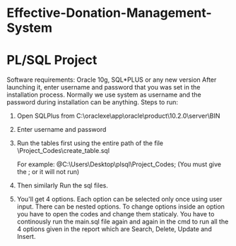# Effective-Donation-Management-System
# PL/SQL Project
Software requirements: Oracle 10g, SQL*PLUS or any new version
After launching it, enter username and password that you was set in the installation process. 
Normally we use system as username and the password during installation can be anything.
Steps to run:
1) Open SQLPlus from C:\oraclexe\app\oracle\product\10.2.0\server\BIN

2) Enter username and password

3) Run the tables first using the entire path of the file \Project_Codes\create_table.sql
   
   For example: @C:\Users\Desktop\plsql\Project_Codes; 
   (You must give the ; or it will not run)
   
4) Then similarly Run the sql files.
   
5) You'll get 4 options. Each option can be selected only once using user input. 
There can be nested options. To change options inside an option you have to open the codes
and change them staticaly.
You have to continously run the main.sql file again and again in the cmd
to run all the 4 options given in the report which are Search, Delete, Update and Insert. 
